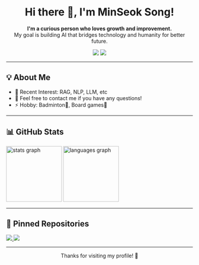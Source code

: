 <!-- 제목과 소개 -->
<h1 align="center">Hi there 👋, I'm MinSeok Song!</h1>
<p align="center">
  <b>I'm a curious person who loves growth and improvement.</b><br/>
  My goal is building AI that bridges technology and humanity for better future.
</p>

<!-- 소셜 혹은 연락처 뱃지 (옵션) -->
<p align="center">
  <a href="https://github.com/SongminSong1023"><img src="https://img.shields.io/badge/GitHub-SongminSong1023-black?logo=github" /></a>
  <a href="mailto:duel05021023@songminmin1023@gmail.com"><img src="https://img.shields.io/badge/Mail-songminmin1023@gmail.com-red?logo=gmail" /></a>
</p>

---

## 💡 About Me
- 🌱 Recent Interest: RAG, NLP, LLM, etc
- 💬 Feel free to contact me if you have any questions!
- ⚡ Hobby: Badminton🏸, Board games🎲

---

## 📊 GitHub Stats
<!-- GitHub 통계 카드 -->
<p>
  <img src="https://github-readme-stats.vercel.app/api?username=SongminSong1023&show_icons=true&theme=tokyonight" height="150" alt="stats graph" />  
  <img src="https://github-readme-stats.vercel.app/api/top-langs/?username=SongminSong1023&layout=compact&theme=tokyonight" height="150" alt="languages graph" />
</p>

---

## 📌 Pinned Repositories
<!-- 고정해두고 싶은 주요 레포지토리들 -->
<p>
  <a href="https://github.com/본인아이디/프로젝트1">
    <img src="https://github-readme-stats.vercel.app/api/pin/?username=본인아이디&repo=프로젝트1&theme=tokyonight" />
  </a>
  <a href="https://github.com/본인아이디/프로젝트2">
    <img src="https://github-readme-stats.vercel.app/api/pin/?username=본인아이디&repo=프로젝트2&theme=tokyonight" />
  </a>
</p>

---

<!-- 간단히 마무리 멘트 -->
<p align="center">
  Thanks for visiting my profile! 🎉
</p>
